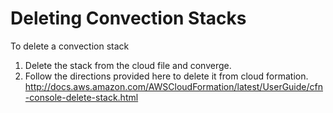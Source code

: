 # Deleting Convection Stacks
To delete a convection stack
1. Delete the stack from the cloud file and converge.
2. Follow the directions provided here to delete it from cloud formation.  http://docs.aws.amazon.com/AWSCloudFormation/latest/UserGuide/cfn-console-delete-stack.html
